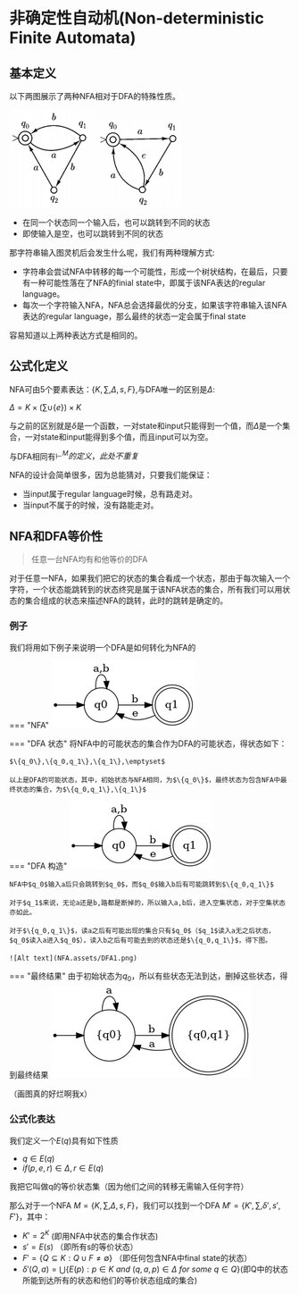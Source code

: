# 非确定性自动机(Non-deterministic Finite Automata)

## 基本定义

以下两图展示了两种NFA相对于DFA的特殊性质。

![image-20230811171104552](./NFA.assets/image-20230811171104552.png)![image-20230811171111678](./NFA.assets/image-20230811171111678.png)

* 在同一个状态同一个输入后，也可以跳转到不同的状态
* 即使输入是空，也可以跳转到不同的状态

那字符串输入图灵机后会发生什么呢，我们有两种理解方式:

* 字符串会尝试NFA中转移的每一个可能性，形成一个树状结构，在最后，只要有一种可能性落在了NFA的finial state中，即属于该NFA表达的regular language。
* 每次一个字符输入NFA，NFA总会选择最优的分支，如果该字符串输入该NFA表达的regular language，那么最终的状态一定会属于final state

容易知道以上两种表达方式是相同的。

## 公式化定义

NFA可由5个要素表达：$\{K,\sum,\Delta,s,F\}$,与DFA唯一的区别是$\Delta$:

$\Delta=K\times(\sum\cup\{e\})\times K$

与之前的区别就是$\delta$是一个函数，一对state和input只能得到一个值，而$\Delta$是一个集合，一对state和input能得到多个值，而且input可以为空。

与DFA相同有$\vdash^M的定义，此处不重复$

NFA的设计会简单很多，因为总能猜对，只要我们能保证：

* 当input属于regular language时候，总有路走对。
* 当input不属于的时候，没有路能走对。

## NFA和DFA等价性

> 任意一台NFA均有和他等价的DFA

对于任意一NFA，如果我们把它的状态的集合看成一个状态，那由于每次输入一个字符，一个状态能跳转到的状态终究是属于该NFA状态的集合，所有我们可以用状态的集合组成的状态来描述NFA的跳转，此时的跳转是确定的。

### 例子

我们将用如下例子来说明一个DFA是如何转化为NFA的

=== "NFA"
    ![原NFA](NFA.assets/NFA1.png)

=== "DFA 状态"
    将NFA中的可能状态的集合作为DFA的可能状态，得状态如下：

    $\{q_0\},\{q_0,q_1\},\{q_1\},\emptyset$
    
    以上是DFA的可能状态，其中，初始状态与NFA相同，为$\{q_0\}$，最终状态为包含NFA中最终状态的集合，为$\{q_0,q_1\},\{q_1\}$
    
=== "DFA 构造"
    ![原NFA](NFA.assets/NFA1.png)

    NFA中$q_0$输入a后只会跳转到$q_0$，而$q_0$输入b后有可能跳转到$\{q_0,q_1\}$
    
    对于$q_1$来说，无论a还是b,路都是断掉的，所以输入a,b后，进入空集状态，对于空集状态亦如此。
    
    对于$\{q_0,q_1\}$，读a之后有可能出现的集合只有$q_0$（$q_1$读入a无之后状态，$q_0$读入a进入$q_0$），读入b之后有可能去到的状态还是$\{q_0,q_1\}$，得下图。

    ![Alt text](NFA.assets/DFA1.png)

=== "最终结果"
    由于初始状态为$q_0$，所以有些状态无法到达，删掉这些状态，得到最终结果
    ![Alt text](NFA.assets/DFAF.png)

（画图真的好烂啊我x）

### 公式化表达
我们定义一个$E(q)$具有如下性质

* $q\in E(q)$
* $if (p,e,r) \in \Delta,r\in E(q)$

我把它叫做q的等价状态集（因为他们之间的转移无需输入任何字符）

那么对于一个NFA $M=\{K,\sum,\Delta,s,F\}$，我们可以找到一个DFA $M'=\{K',\sum,\delta',s',F'\}$，其中：

* $K'=2^K$ (即用NFA中状态的集合作状态)
* $s'=E(s)$ （即所有s的等价状态）
* $F'=\{Q\subseteq K : Q \cup F \neq \emptyset \}$ （即任何包含NFA中final state的状态）
* $\delta'(Q,a) = \bigcup \{ E(p): p \in K\ and\ (q,a,p)\in\Delta\ for\ some\ q \in Q \}$(即Q中的状态所能到达所有的状态和他们的等价状态组成的集合)